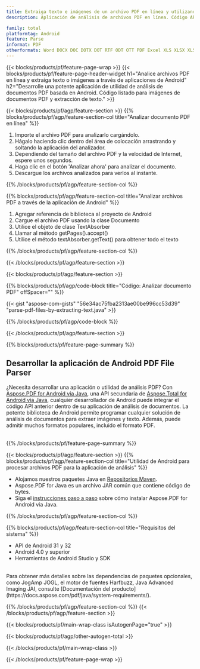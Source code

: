 ```yaml
---
title: Extraiga texto e imágenes de un archivo PDF en línea y utilizando aplicaciones móviles de Android
description: Aplicación de análisis de archivos PDF en línea. Código API de Android para extraer imágenes y texto de un documento PDF.

family: total
platformtag: Android
feature: Parse
informat: PDF
otherformats: Word DOCX DOC DOTX DOT RTF ODT OTT PDF Excel XLS XLSX XLSM XLSB ODS Powerpoint PPT PPTX ODP
---
```

{{< blocks/products/pf/feature-page-wrap >}}
{{< blocks/products/pf/feature-page-header-widget h1="Analice archivos PDF en línea y extraiga texto o imágenes a través de aplicaciones de Android" h2="Desarrolle una potente aplicación de utilidad de análisis de documentos PDF basada en Android. Código listado para imágenes de documentos PDF y extracción de texto." >}}

{{< blocks/products/pf/agp/feature-section >}}
{{% blocks/products/pf/agp/feature-section-col title="Analizar documento PDF en línea" %}}

1. Importe el archivo PDF para analizarlo cargándolo.
1. Hágalo haciendo clic dentro del área de colocación arrastrando y soltando la aplicación del analizador. 
1. Dependiendo del tamaño del archivo PDF y la velocidad de Internet, espere unos segundos.
1. Haga clic en el botón 'Analizar ahora' para analizar el documento.
1. Descargue los archivos analizados para verlos al instante.

{{% /blocks/products/pf/agp/feature-section-col %}}

{{% blocks/products/pf/agp/feature-section-col title="Analizar archivos PDF a través de la aplicación de Android" %}}

1. Agregar referencia de biblioteca al proyecto de Android  
1. Cargue el archivo PDF usando la clase Documento
1. Utilice el objeto de clase TextAbsorber 
1. Llamar al método getPages().accept() 
1. Utilice el método textAbsorber.getText() para obtener todo el texto

{{% /blocks/products/pf/agp/feature-section-col %}}

{{< /blocks/products/pf/agp/feature-section >}}

{{< blocks/products/pf/agp/feature-section >}}

{{% blocks/products/pf/agp/code-block title="Código: Analizar documento PDF" offSpacer="" %}}

{{< gist "aspose-com-gists" "56e34ac75fba2313ae00be996cc53d39" "parse-pdf-files-by-extracting-text.java" >}}

{{% /blocks/products/pf/agp/code-block %}}

{{< /blocks/products/pf/agp/feature-section >}}

{{% blocks/products/pf/feature-page-summary %}}

<h2>Desarrollar la aplicación de Android PDF File Parser</h2>

¿Necesita desarrollar una aplicación o utilidad de análisis PDF? Con [Aspose.PDF for Android via Java](https://products.aspose.com/pdf/es/android-java/), una API secundaria de [Aspose.Total for Android via Java](https://products.aspose.com/total/es/android-java/), cualquier desarrollador de Android puede integrar el código API anterior dentro de su aplicación de análisis de documentos. La potente biblioteca de Android permite programar cualquier solución de análisis de documentos para extraer imágenes y texto. Además, puede admitir muchos formatos populares, incluido el formato PDF.<br /><br />

{{% /blocks/products/pf/feature-page-summary %}}

{{< blocks/products/pf/agp/feature-section >}}
{{% blocks/products/pf/agp/feature-section-col title="Utilidad de Android para procesar archivos PDF para la aplicación de análisis" %}}

- Alojamos nuestros paquetes Java en [Repositorios Maven](https://releases.aspose.com/java/repo/com/aspose/aspose-pdf/). 
- Aspose.PDF for Java es un archivo JAR común que contiene código de bytes. 
- Siga el [instrucciones paso a paso](https://docs.aspose.com/pdf/java/installation/#install-aspose-pdf-for-java-from-maven-repository) sobre cómo instalar Aspose.PDF for Android via Java.

{{% /blocks/products/pf/agp/feature-section-col %}}

{{% blocks/products/pf/agp/feature-section-col title="Requisitos del sistema" %}}

- API de Android 31 y 32
- Android 4.0 y superior
- Herramientas de Android Studio y SDK

<br />
Para obtener más detalles sobre las dependencias de paquetes opcionales, como JogAmp JOGL, el motor de fuentes Harfbuzz, Java Advanced Imaging JAI, consulte [Documentación del producto](https://docs.aspose.com/pdf/java/system-requirements/).

{{% /blocks/products/pf/agp/feature-section-col %}}
{{< /blocks/products/pf/agp/feature-section >}}


{{< blocks/products/pf/main-wrap-class isAutogenPage="true" >}}

{{< blocks/products/pf/agp/other-autogen-total >}}

{{< /blocks/products/pf/main-wrap-class >}}

{{< /blocks/products/pf/feature-page-wrap >}}